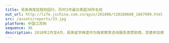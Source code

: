 ```yaml
---
title: 易美再度启程校园行，历时3月遍访美国30所名校
out_url: http://life.jschina.com.cn/qyzx/201806/t20180608_1667999.html
src: /assets/reports/33.jpg
platform: 中国江苏网
sequence: 36
description: 2018年2月至4月，易美留学再度作为独家教育咨询服务类赞助商，受邀参加燎原北美校园行，深入走访了北美地区近三十所高校，全面了解了高校当地风土人情及录取情况，与学生近距离交流并解答了学生在留学申请、就业方向选择等各方面的主要疑惑，同时也吸纳了诸多对教育行业有浓厚兴趣的优秀人才。
---
```

